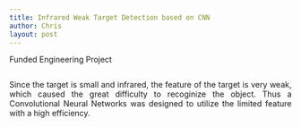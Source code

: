 ```yaml
---
title: Infrared Weak Target Detection based on CNN
author: Chris
layout: post
---
```

Funded Engineering Project


<span class="image left"><img src="{{ 'assets/myimg/pic2.png' | relative_url }}" alt="" /></span>
<p style="text-align:justify">
Since the target is small and infrared, the feature of the target is very weak, which caused the great difficulty to recoginize the object. Thus a Convolutional Neural Networks was designed to utilize the limited feature with a high efficiency.
</p>